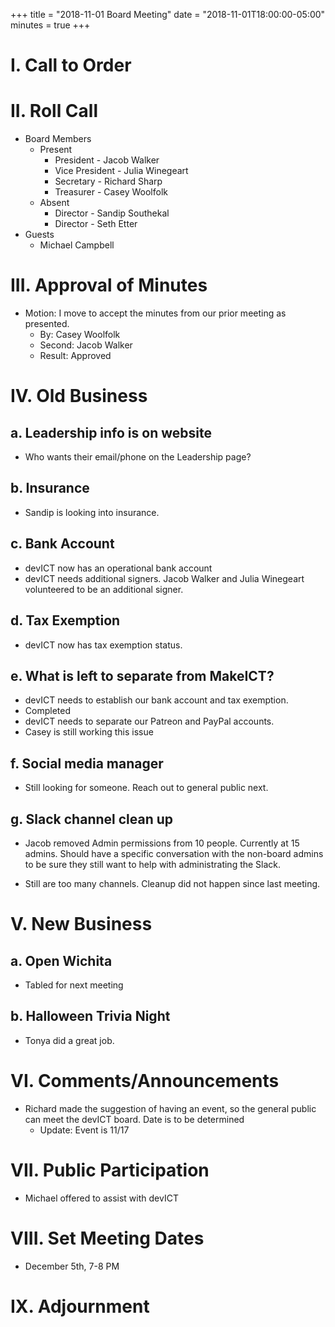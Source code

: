 +++
title = "2018-11-01 Board Meeting"
date = "2018-11-01T18:00:00-05:00"
minutes = true
+++

# I. Call to Order

# II. Roll Call
- Board Members
  - Present
     - President - Jacob Walker
     - Vice President - Julia Winegeart
     - Secretary - Richard Sharp
     - Treasurer - Casey Woolfolk
  - Absent
     - Director - Sandip Southekal
     - Director - Seth Etter
- Guests
  - Michael Campbell

# III. Approval of Minutes
- Motion: I move to accept the minutes from our prior meeting as presented.
  - By: Casey Woolfolk
  - Second: Jacob Walker
  - Result: Approved

# IV. Old Business
## a. Leadership info is on website
- Who wants their email/phone on the Leadership page?

## b. Insurance
- Sandip is looking into insurance.

## c. Bank Account
- devICT now has an operational bank account
- devICT needs additional signers. Jacob Walker and Julia Winegeart volunteered to be an additional signer.

## d. Tax Exemption
- devICT now has tax exemption status.

## e. What is left to separate from MakeICT?
- devICT needs to establish our bank account and tax exemption.
 - Completed
- devICT needs to separate our Patreon and PayPal accounts.
 - Casey is still working this issue

## f. Social media manager
- Still looking for someone. Reach out to general public next.

## g. Slack channel clean up
- Jacob removed Admin permissions from 10 people. Currently at 15 admins. Should have a specific conversation with the non-board admins to be sure they still want to help with administrating the Slack.

- Still are too many channels. Cleanup did not happen since last meeting.

# V. New Business

## a. Open Wichita
- Tabled for next meeting

## b. Halloween Trivia Night
- Tonya did a great job.

# VI. Comments/Announcements
- Richard made the suggestion of having an event, so the general public can meet the devICT board. Date is to be determined
  - Update: Event is 11/17

# VII. Public Participation
- Michael offered to assist with devICT

# VIII. Set Meeting Dates
- December 5th, 7-8 PM

# IX. Adjournment

<!--
- Motion: I move that
  - By:
  - Second:
  - Result: Passes unopposed
-->
